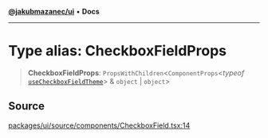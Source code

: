 [**@jakubmazanec/ui**](../README.md) • **Docs**

---

# Type alias: CheckboxFieldProps

> **CheckboxFieldProps**: `PropsWithChildren`\<`ComponentProps`\<_typeof_
> [`useCheckboxFieldTheme`](../functions/useCheckboxFieldTheme.md)\> & `object` \| `object`\>

## Source

[packages/ui/source/components/CheckboxField.tsx:14](https://github.com/jakubmazanec/tools/blob/bb20df5276ddb119762948adc2cda520aef09f0f/packages/ui/source/components/CheckboxField.tsx#L14)
